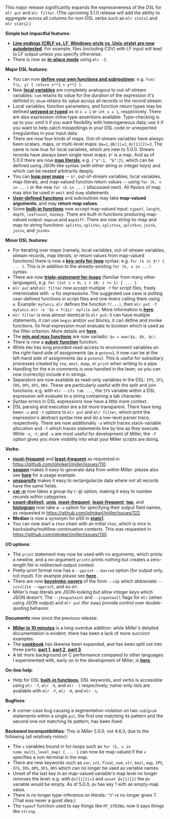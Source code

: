 This major release significantly expands the expressiveness of the DSL for `mlr put` and `mlr filter`. (The upcoming 5.1.0 release will add the ability to aggregate across all columns for non-DSL verbs such as `mlr stats1` and `mlr stats2`.)

**Simple but impactful features**:
* [**Line endings (CRLF vs. LF, Windows-style vs. Unix-style) are now autodetected**](http://johnkerl.org/miller-releases/miller-head/doc/file-formats.html#Autodetect_of_line_endings). For example, files (including CSV) with LF input will lead to LF output unless you specify otherwise.
* There is now an [**in-place mode**](http://johnkerl.org/miller-releases/miller-5.0.0/doc/reference.html#In-place_mode) using `mlr -I`.

**Major DSL features**:
* You can now [**define your own functions and subroutines**](http://johnkerl.org/miller-releases/miller-5.0.0/doc/reference-dsl.html#User-defined_functions_and_subroutines): e.g. `func f(x, y) { return x**2 + y**2 }`.
* New [**local variables**](http://johnkerl.org/miller-releases/miller-5.0.0/doc/reference-dsl.html#Local_variables) are completely analogous to out-of-stream variables: `sum` retains its value for the duration of the expression it's defined in; `@sum` retains its value across all records in the record stream.
* Local variables, function parameters, and function return types may be defined [**untyped or typed**](http://johnkerl.org/miller-releases/miller-5.0.0/doc/reference-dsl.html#Type-checking) as in `x = 1` or `int x = 1`, respectively. There are also expression-inline type-assertions available. Type-checking is up to you: omit it if you want flexibility with heterogeneous data; use it if you want to help catch misspellings in your DSL code or unexpected irregularities in your input data.
* There are now four kinds of maps. Out-of-stream variables have always been scalars, maps, or multi-level maps: `@a=1`, `@b[1]=2`, `@c[1][2]=3`. The same is now true for local variables, which are new to 5.0.0. Stream records have always been single-level maps; `$*` is a map. And as of 5.0.0 there are now [**map literals**](http://johnkerl.org/miller-releases/miller-5.0.0/doc/reference-dsl.html#Map_literals), e.g. `{"a":1, "b":2}`, which can be defined using JSON-like syntax (with either string or integer keys) and which can be nested arbitrarily deeply.
* You can [**loop over maps**](http://johnkerl.org/miller-releases/miller-5.0.0/doc/reference-dsl.html#For-loops) -- `$*`, out-of-stream variables, local variables, map-literals, and map-valued function return values -- using `for (k, v in ...)` or the new `for (k in ...)` (discussed next). All flavors of map may also be used in `emit` and `dump` statements.
* [**User-defined functions**](http://johnkerl.org/miller-releases/miller-head/doc/reference-dsl.html#User-defined_functions_and_subroutines) and subroutines may take **map-valued arguments**, and may **return map values**.
* Some [**built-in functions**](http://johnkerl.org/miller-releases/miller-5.0.0/doc/reference-dsl.html#Built-in_functions_for_filter_and_put) now accept map-valued input: `typeof`, `length`, `depth`, `leafcount`, `haskey`. There are built-in functions producing map-valued output: `mapsum` and `mapdiff`. There are now string-to-map and map-to-string functions: `splitnv`, `splitkv`, `splitnvx`, `splitkvx`, `joink`, `joinv`, and `joinkv`.

**Minor DSL features**:
* For iterating over maps (namely, local variables, out-of-stream variables, stream records, map literals, or return values from map-valued functions) there is now a [**key-only for-loop**](http://johnkerl.org/miller-releases/miller-5.0.0/doc/reference-dsl.html#Key-only_for-loops) syntax: e.g. `for (k in $*) { ... }`. This is in addition to the already-existing `for (k, v in ...)` syntax.
* There are now [**triple-statement for-loops**](http://johnkerl.org/miller-releases/miller-5.0.0/doc/reference-dsl.html#C-style_triple-for_loops) (familiar from many other languages), e.g. `for (int i = 0; i < 10; i += 1) { ... }`.
* `mlr put` and `mlr filter` now accept multiple `-f` for script files, freely intermixable with `-e` for expressions. The suggested use case is putting user-defined functions in script files and one-liners calling them using `-e`. Example: `myfuncs.mlr` defines the function `f(...)`, then `mlr put -f myfuncs.mlr -e '$o = f($i)' myfile.dat`. More information is [**here**](http://johnkerl.org/miller-releases/miller-5.0.0/doc/reference-dsl.html#Expressions_from_files).
* `mlr filter` is now almost identical to `mlr put`: it can have multiple statements, it can use `begin` and/or `end` blocks, it can define and invoke functions. Its final expression must evaluate to boolean which is used as the filter criterion. More details are [**here**](http://johnkerl.org/miller-releases/miller-5.0.0/doc/reference-dsl.html#Overview).
* The [**min and max functions**](http://johnkerl.org/miller-releases/miller-5.0.0/doc/reference-dsl.html#Built-in_functions_for_filter_and_put) are now variadic: `$o = max($a, $b, $c)`.
* There is now a [**substr function**](http://johnkerl.org/miller-releases/miller-5.0.0/doc/reference-dsl.html#Built-in_functions_for_filter_and_put) function.
* While `ENV` has long provided read-access to environment variables on the right-hand side of assignments (as a `getenv`), it now can be at the left-hand side of assignments (as a `putenv`). This is useful for subsidiary processes created by `tee`, `emit`, `dump`, or `print` when writing to a pipe.
* Handling for the `#` in comments is now handled in the lexer, so you can now (correctly) include `#` in strings.
* Separators are now available as read-only variables in the DSL: `IPS`, `IFS`, `IRS`, `OPS`, `OFS`, `ORS`. These are particularly useful with the split and join functions: e.g. with `mlr --ifs tab ...`, the `IFS` variable within a DSL expression will evaluate to a string containing a tab character.
* Syntax errors in DSL expressions now have a little more context.
* DSL parsing and execution are a bit more transparent. There have long been `-v` and `-t` options to `mlr put` and `mlr filter`, which print the expression's abstract syntax tree and do a low-level parser trace, respectively. There are now additionally `-a` which traces stack-variable allocation and `-T` which traces statements line by line as they execute. While `-v`, `-t`, and `-a` are most useful for development of Miller, the `-T` option gives you more visibility into what your Miller scripts are doing.

**Verbs**:
* [**most-frequent**](http://johnkerl.org/miller-releases/miller-5.0.0/doc/reference-verbs.html#most-frequent) and [**least-frequent**](http://johnkerl.org/miller-releases/miller-5.0.0/doc/reference-verbs.html#least-frequent) as requested in https://github.com/johnkerl/miller/issues/110.
* [**seqgen**](http://johnkerl.org/miller-releases/miller-5.0.0/doc/reference-verbs.html#seqgen) makes it easy to generate data from within Miller: please also see [**here**](http://johnkerl.org/miller-releases/miller-5.0.0/doc/cookbook2.html#Generating_random_numbers_from_various_distributions) for a usage example.
* [**unsparsify**](http://johnkerl.org/miller-releases/miller-5.0.0/doc/reference-verbs.html#unsparsify) makes it easy to rectangularize data where not all records have the same fields.
* [**cat -n**](http://johnkerl.org/miller-releases/miller-5.0.0/doc/reference-verbs.html#cat) now takes a group-by (<tt>-g</tt>) option, making it easy to number records within categories.
* [**count-distinct**](http://johnkerl.org/miller-releases/miller-5.0.0/doc/reference-verbs.html#count-distinct),
[**uniq**](http://johnkerl.org/miller-releases/miller-5.0.0/doc/reference-verbs.html#uniq),
[**most-frequent**](http://johnkerl.org/miller-releases/miller-5.0.0/doc/reference-verbs.html#most-frequent),
[**least-frequent**](http://johnkerl.org/miller-releases/miller-5.0.0/doc/reference-verbs.html#least-frequent),
[**top**](http://johnkerl.org/miller-releases/miller-5.0.0/doc/reference-verbs.html#top), and
[**histogram**](http://johnkerl.org/miller-releases/miller-5.0.0/doc/reference-verbs.html#histogram)
now take a `-o` option for specifying their output field names, as requested in https://github.com/johnkerl/miller/issues/122.
* **Median** is now a synonym for p50 in [**stats1**](http://johnkerl.org/miller-releases/miller-5.0.0/doc/reference-verbs.html#stats1).
* You can now start a `then` chain with an initial `then`, which is nice in backslashy/multiline-continuation contexts.
This was requested in https://github.com/johnkerl/miller/issues/130.

**I/O options**:
* The `print` statement may now be used with no arguments, which prints a newline, and a no-argument `printn` prints nothing but creates a zero-length file in redirected-output context.
* Pretty-print format now has a `--pprint --barred` option (for output only, not input). For example please see [**here**](http://johnkerl.org/miller-releases/miller-5.0.0/doc/file-formats.html#PPRINT:_Pretty-printed_tabular).
* There are now [**keystroke-savers**](http://johnkerl.org/miller-releases/miller-5.0.0/doc/file-formats.html#Data-conversion_keystroke-savers) of the form `--c2p` which abbreviate `--icsvlite --opprint`, and so on.
* Miller's map literals are JSON-looking but allow integer keys which JSON doesn't. The 
`--jknquoteint` and `--jvquoteall` flags for `mlr` (when using JSON output) and `mlr put` (for `dump`) provide control over double-quoting behavior.

**Documents** new since the previous release:
* [**Miller in 10 minutes**](http://johnkerl.org/miller-releases/miller-5.0.0/doc/10-min.html) is a long-overdue addition: while Miller's detailed documentation is evident, there has been a lack of more succinct examples.
* The [**cookbook**](http://johnkerl.org/miller-releases/miller-5.0.0/doc/cookbook.html) has likewise been expanded, and has been split out
into three parts: [**part 1**](http://johnkerl.org/miller-releases/miller-5.0.0/doc/cookbook.html), [**part
2**](http://johnkerl.org/miller-releases/miller-5.0.0/doc/cookbook2.html), [**part 3**](http://johnkerl.org/miller-releases/miller-5.0.0/doc/cookbook3.html).
* A bit more background on C performance compared to other languages I experimented with, early on in the development of Miller, is [**here**](http://johnkerl.org/miller-releases/miller-5.0.0/doc/whyc.html#C_vs._Go,_D,_Rust,_etc.;_C_is_fast).

**On-line help**:
* Help for DSL [**built-in functions**](http://johnkerl.org/miller-releases/miller-5.0.0/doc/reference-dsl.html#Built-in_functions_for_filter_and_put), DSL keywords, and verbs is accessible using `mlr -f`, `mlr -k`, and `mlr -l` respectively; name-only lists are available with `mlr -F`, `mlr -K`, and `mlr -L`.

**Bugfixes**:
* A corner-case bug causing a segmentation violation on two `sub`/`gsub` statements within a single `put`, the first one matching its pattern and the second one not matching its pattern, has been fixed.

**Backward incompatibilities**: This is Miller 5.0.0, not 4.6.0, due to the following (all relatively minor):
* The `v` variables bound in for-loops such as `for (k, v in some_multi_level_map) { ... }` can now be map-valued if the `v` specifies a non-terminal in the map.
* There are new keywords such as `var`, `int`, `float`, `num`, `str`, `bool`, `map`, `IPS`, `IFS`, `IRS`, `OPS`, `OFS`, `ORS` which can no longer be used as variable names.
* Unset of the last key in an map-valued variable's map level no longer removes the level: e.g. with `@v[1][2]=3` and `unset @v[1][2]` the `@v` variable would be empty. As of 5.0.0, `@v` has key 1 with an empty-map value.
* There is no longer type-inference on literals: `"3"+4` no longer gives 7. (That was never a good idea.)
* The `typeof` function used to say things like `MT_STRING`; now it says things like `string`.
